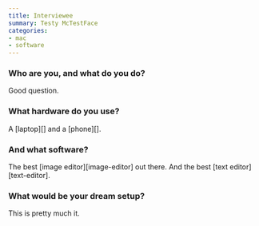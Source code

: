 ```yaml
---
title: Interviewee
summary: Testy McTestFace
categories:
- mac
- software
---
```


### Who are you, and what do you do?

Good question.

### What hardware do you use?

A [laptop][] and a [phone][].

### And what software?

The best [image editor][image-editor] out there. And the best [text editor][text-editor].

### What would be your dream setup?

This is pretty much it.
